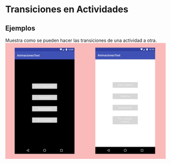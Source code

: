 Transiciones en Actividades
==========================

Ejemplos
--------
Muestra como se pueden hacer las transiciones de una actividad a otra.
![]( screenshots.jpg)